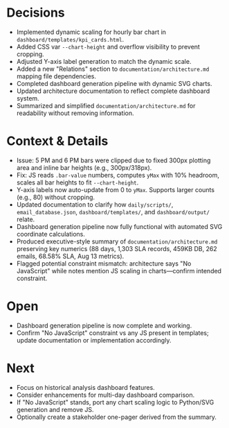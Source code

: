 # Decisions
- Implemented dynamic scaling for hourly bar chart in `dashboard/templates/kpi_cards.html`.
- Added CSS var `--chart-height` and overflow visibility to prevent cropping.
- Adjusted Y-axis label generation to match the dynamic scale.
- Added a new "Relations" section to `documentation/architecture.md` mapping file dependencies.
- Completed dashboard generation pipeline with dynamic SVG charts.
- Updated architecture documentation to reflect complete dashboard system.
- Summarized and simplified `documentation/architecture.md` for readability without removing information.

# Context & Details
- Issue: 5 PM and 6 PM bars were clipped due to fixed 300px plotting area and inline bar heights (e.g., 300px/318px).
- Fix: JS reads `.bar-value` numbers, computes `yMax` with 10% headroom, scales all bar heights to fit `--chart-height`.
- Y-axis labels now auto-update from 0 to `yMax`. Supports larger counts (e.g., 80) without cropping.
- Updated documentation to clarify how `daily/scripts/`, `email_database.json`, `dashboard/templates/`, and `dashboard/output/` relate.
- Dashboard generation pipeline now fully functional with automated SVG coordinate calculations.
- Produced executive-style summary of `documentation/architecture.md` preserving key numerics (88 days, 1,303 SLA records, 459KB DB, 262 emails, 68.58% SLA, Aug 13 metrics).
- Flagged potential constraint mismatch: architecture says "No JavaScript" while notes mention JS scaling in charts—confirm intended constraint.

# Open
- Dashboard generation pipeline is now complete and working.
- Confirm "No JavaScript" constraint vs any JS present in templates; update documentation or implementation accordingly.

# Next
- Focus on historical analysis dashboard features.
- Consider enhancements for multi-day dashboard comparison.
- If "No JavaScript" stands, port any chart scaling logic to Python/SVG generation and remove JS.
- Optionally create a stakeholder one-pager derived from the summary.

